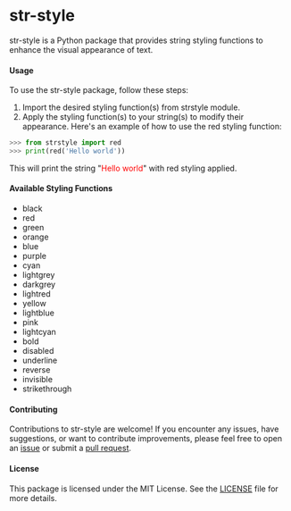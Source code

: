 # str-style

str-style is a Python package that provides string styling functions to enhance the visual appearance of text.

#### Usage

To use the str-style package, follow these steps:

1. Import the desired styling function(s) from strstyle module.
2. Apply the styling function(s) to your string(s) to modify their appearance.
Here's an example of how to use the red styling function:
```python
>>> from strstyle import red
>>> print(red('Hello world'))
```

This will print the string "<span style="color: red">Hello world</span>" with red styling applied.

#### Available Styling Functions
- black
- red
- green
- orange
- blue
- purple
- cyan
- lightgrey
- darkgrey
- lightred
- yellow
- lightblue
- pink
- lightcyan
- bold
- disabled
- underline
- reverse
- invisible
- strikethrough


#### Contributing
Contributions to str-style are welcome! If you encounter any issues, have suggestions, or want to contribute improvements, please feel free to open an [issue](https://github.com/esharf/str-style/issues) or submit a [pull request](https://github.com/esharf/str-style/pulls).

#### License
This package is licensed under the MIT License. See the [LICENSE](https://github.com/esharf/str-style/blob/master/LICENSE) file for more details.

